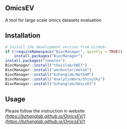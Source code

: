 ## OmicsEV
A tool for large scale omics datasets evaluation

## Installation

``` r
# Install the development version from GitHub:
if (!requireNamespace("BiocManager", quietly = TRUE))
    install.packages("BiocManager")
install.packages("remotes")
BiocManager::install("theislab/kBET")
BiocManager::install("wenbostar/metaX")
BiocManager::install("bzhanglab/NetSAM")
BiocManager::install("AnalytixWare/ShinySky")
BiocManager::install("bzhanglab/OmicsEV")
```

## Usage

Please follow the instruction in website *[https://bzhanglab.github.io/OmicsEV/](https://bzhanglab.github.io/OmicsEV/)*
